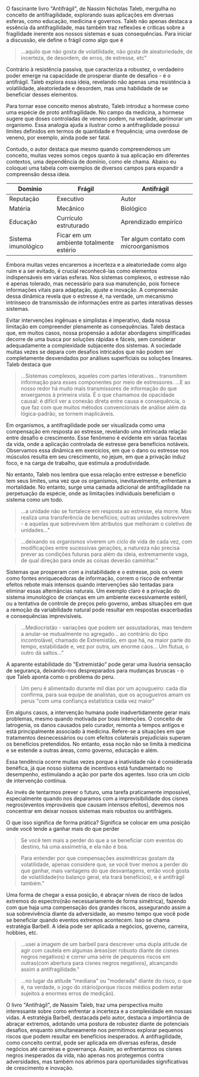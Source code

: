
O fascinante livro "Antifrágil", de Nassim Nicholas Taleb, mergulha no conceito de antifragilidade, explorando suas aplicações em diversas esferas, como educação, medicina e governos. Taleb não apenas destaca a essência da antifragilidade, mas também traz reflexões e críticas sobre a fragilidade inerente aos nossos sistemas e suas consequências. Para iniciar a discussão, ele define o frágil como algo que é

> ...aquilo que não gosta de volatilidade, não gosta de aleatoriedade, de incerteza, de desordem, de erros, de estresse, etc"

Contrário à resistência passiva, que caracteriza a robustez, o verdadeiro poder emerge na capacidade de prosperar diante de desafios - é o antifrágil. Taleb explora essa ideia, revelando não apenas uma resistência à volatilidade, aleatoriedade e desordem, mas uma habilidade de se beneficiar desses elementos.

Para tornar esse conceito menos abstrato, Taleb introduz a hormese como uma espécie de proto antifragilidade. No campo da medicina, a hormese sugere que doses controladas de veneno podem, na verdade, aprimorar um organismo. Essa analogia ajuda a ilustrar como a antifragilidade possui limites definidos em termos de quantidade e frequência; uma overdose de veneno, por exemplo, ainda pode ser fatal.

Contudo, o autor destaca que mesmo quando compreendemos um conceito, muitas vezes somos cegos quanto à sua aplicação em diferentes contextos, uma dependência de domínio, como ele chama. Abaixo eu coloquei uma tabela com exemplos de diversos campos para expandir a compreensão dessa ideia.

| Domínio | Frágil | Antifrágil |
| ---- | ---- | ---- |
| Reputação | Executivo | Autor |
| Matéria | Mecânico | Biológico |
| Educação  | Currículo estruturado | Aprendizado empiríco |
| Sistema imunológico | Ficar em um ambiente totalmente estério | Ter algum contato com microorganismos |

Embora muitas vezes encaremos a incerteza e a aleatoriedade como algo ruim e a ser evitado, é crucial reconhecê-las como elementos indispensáveis em várias esferas. Nos sistemas complexos, o estresse não é apenas tolerado, mas necessário para sua manutenção, pois fornece informações vitais para adaptação, ajuste e inovação. A compreensão dessa dinâmica revela que o estresse é, na verdade, um mecanismo intrínseco de transmissão de informações entre as partes interativas desses sistemas.

Evitar intervenções ingênuas e simplistas é imperativo, dada nossa limitação em compreender plenamente as consequências. Taleb destaca que, em muitos casos, nossa propensão a adotar abordagens simplificadas decorre de uma busca por soluções rápidas e fáceis, sem considerar adequadamente a complexidade subjacente dos sistemas. A sociedade muitas vezes se depara com desafios intricados que não podem ser completamente desvendados por análises superficiais ou soluções lineares. Taleb destaca que

> ...Sistemas complexos, aqueles com partes interativas... transmitem informação para esses componentes por meio de estressores.
> ...E ao nosso redor há muito mais transmissores de informação do que enxergamos à primeira vista. É o que chamamos de opacidade causal: é difícil ver a conexão direta entre causa e consequência, o que faz com que muitos métodos convencionais de análise além da lógica-padrão, se tornem inaplicáveis.

Em organismos, a antifragilidade pode ser visualizada como uma compensação em resposta ao estresse, revelando uma intrincada relação entre desafio e crescimento. Esse fenômeno é evidente em várias facetas da vida, onde a aplicação controlada de estresse gera benefícios notáveis. Observamos essa dinâmica em exercícios, em que o dano ou estresse nos músculos resulta em seu crescimento, no jejum, em que a privação induz foco, e na carga de trabalho, que estimula a produtividade.

No entanto, Taleb nos lembra que essa relação entre estresse e benefício tem seus limites, uma vez que os organismos, inevitavelmente, enfrentam a mortalidade. No entanto, surge uma camada adicional de antifragilidade na perpetuação da espécie, onde as limitações individuais beneficiam o sistema como um todo.

>...a unidade não se fortalece em resposta ao estresse, ela morre. Mas realiza uma transferência de benefícios; outras unidades sobrevivem - e aquelas que sobrevivem têm atributos que melhoram o coletivo de unidades..."

>...deixando os organismos viverem um ciclo de vida de cada vez, com modificações entre sucessivas gerações, a natureza não precisa prever as condições futuras para além da ideia, extremamente vaga, de qual direção para onde as coisas deverão caminhar."

Sistemas que prosperam com a instabilidade e o estresse, pois os veem como fontes enriquecedoras de informação, correm o risco de enfrentar efeitos rebote mais intensos quando intervenções são tentadas para eliminar essas alternâncias naturais. Um exemplo claro é a privação do sistema imunológico de crianças em um ambiente excessivamente estéril, ou a tentativa de controle de preços pelo governo, ambas situações em que a remoção da variabilidade natural pode resultar em respostas exacerbadas e consequências imprevisíveis.

>...Mediocristão - variações que podem ser assustadoras, mas tendem a anular-se mutualmente no agregado... ao contrário do tipo incontrolável, chamado de Extremistão, em que há, na maior parte do tempo, estabilidade e, vez por outra, um enorme caos... Um flutua, o outro dá saltos..."

A aparente estabilidade do "Extremistão" pode gerar uma ilusória sensação de segurança, deixando-nos despreparados para mudanças bruscas - o que Taleb aponta como o problema do peru.

>Um peru é alimentado durante mil dias por um açougueiro: cada dia confirma, para sua equipe de analistas, que os açougueiros amam os perus "com uma confiança estatística cada vez maior"

Em alguns casos, a intervenção humana pode inadvertidamente gerar mais problemas, mesmo quando motivada por boas intenções. O conceito de Iatrogenia, os danos causados pelo curador, remonta a tempos antigos e está principalmente associado à medicina. Refere-se a situações em que tratamentos desnecessários ou com efeitos colaterais prejudiciais superam os benefícios pretendidos. No entanto, essa noção não se limita à medicina e se estende a outras áreas, como governo, educação e além.

Essa tendência ocorre muitas vezes porque a inatividade não é considerada benéfica, já que nosso sistema de incentivos está fundamentado no desempenho, estimulando a ação por parte dos agentes. Isso cria um ciclo de intervenção contínua.

Ao invés de tentarmos prever o futuro, uma tarefa praticamente impossível, especialmente quando nos deparamos com a imprevisibilidade dos cisnes negros(eventos improváveis que causam intensos efeitos), devemos nos concentrar em deixar nossos sistemas mais robustos ou antifrágeis.

O que isso significa de forma prática? Significa se colocar em uma posição onde você tende a ganhar mais do que perder

>Se você tem mais a perder do que a se beneficiar com eventos do destino, há uma assimetria, e ela não é boa.

>Para entender por que compensações assimétricas gostam da volatilidade, apenas considere que, se você tiver menos a perder do que ganhar, mais vantagens do que desvantagens, então você gosta de volatilidade(no balanço geral, ela trará benefícios), e é antifrágil também."

Uma forma de chegar a essa posição, é abraçar níveis de risco de lados extremos do espectro(não necessariamente de forma simétrica), fazendo com que haja uma compensação dos grandes riscos, assegurando assim a sua sobrevivência diante da adversidade, ao mesmo tempo que você pode se beneficiar quando eventos extremos acontecem. Isso se chama estratégia Barbell. A ideia pode ser aplicada a negócios, governo, carreira, hobbies, etc.

>...usei a imagem de um barbell para descrever uma dupla atitude de agir com cautela em algumas áreas(ser robusto diante de cisnes negros negativos) e correr uma série de pequenos riscos em outras(com abertura para cisnes negros negativos), alcançando assim a antifragilidade."

>...no lugar da atitude "mediana" ou "moderada" diante do risco, o que é, na verdade, o jogo do otário(porque riscos médios podem estar sujeitos a enormes erros de medição).

O livro "Antifrágil", de Nassim Taleb, traz uma perspectiva muito interessante sobre como enfrentar a incerteza e a complexidade em nossas vidas. A estratégia Barbell, destacada pelo autor, destaca a importância de abraçar extremos, adotando uma postura de robustez diante de potenciais desafios, enquanto simultaneamente nos permitimos explorar pequenos riscos que podem resultar em benefícios inesperados. A antifragilidade, como conceito central, pode ser aplicada em diversas esferas, desde negócios até carreiras e governança. Assim, ao enfrentarmos os cisnes negros inesperados da vida, não apenas nos protegemos contra adversidades, mas também nos abrimos para oportunidades significativas de crescimento e inovação.